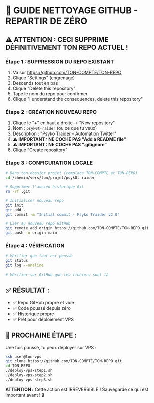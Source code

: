# 🚀 GUIDE NETTOYAGE GITHUB - REPARTIR DE ZÉRO

## ⚠️ ATTENTION : CECI SUPPRIME DÉFINITIVEMENT TON REPO ACTUEL !

### Étape 1 : SUPPRESSION DU REPO EXISTANT
1. Va sur https://github.com/TON-COMPTE/TON-REPO
2. Clique "Settings" (engrenage)
3. Descends tout en bas
4. Clique "Delete this repository"
5. Tape le nom du repo pour confirmer
6. Clique "I understand the consequences, delete this repository"

### Étape 2 : CRÉATION NOUVEAU REPO
1. Clique le "+" en haut à droite → "New repository"
2. Nom : `psyk0t-raider` (ou ce que tu veux)
3. Description : "Psyko Traider - Automation Twitter"
4. **⚠️ IMPORTANT : NE COCHE PAS "Add a README file"**
5. **⚠️ IMPORTANT : NE COCHE PAS ".gitignore"**
6. Clique "Create repository"

### Étape 3 : CONFIGURATION LOCALE
```bash
# Dans ton dossier projet (remplace TON-COMPTE et TON-REPO)
cd /chemin/vers/ton/projet/psyk0t-raider

# Supprimer l'ancien historique Git
rm -rf .git

# Initialiser nouveau repo
git init
git add .
git commit -m "Initial commit - Psyko Traider v2.0"

# Lier au nouveau repo GitHub
git remote add origin https://github.com/TON-COMPTE/TON-REPO.git
git push -u origin main
```

### Étape 4 : VÉRIFICATION
```bash
# Vérifier que tout est poussé
git status
git log --oneline

# Vérifier sur GitHub que les fichiers sont là
```

## ✅ RÉSULTAT :
- ✅ Repo GitHub propre et vide
- ✅ Code poussé depuis zéro
- ✅ Historique propre
- ✅ Prêt pour déploiement VPS

## 🚀 PROCHAINE ÉTAPE :
Une fois poussé, tu peux déployer sur VPS :
```bash
ssh user@ton-vps
git clone https://github.com/TON-COMPTE/TON-REPO.git
cd TON-REPO
./deploy-vps-step1.sh
./deploy-vps-step2.sh
./deploy-vps-step3.sh
```

**ATTENTION :** Cette action est IRRÉVERSIBLE ! Sauvegarde ce qui est important avant ! 🔒

